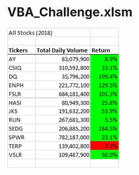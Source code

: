# VBA_Challenge.xlsm
![VBA_picture](https://github.com/Scheffa/VBA_Challenge.xlsm/blob/main/VBA_Challenge.xlsm_2018.png.jpg)
